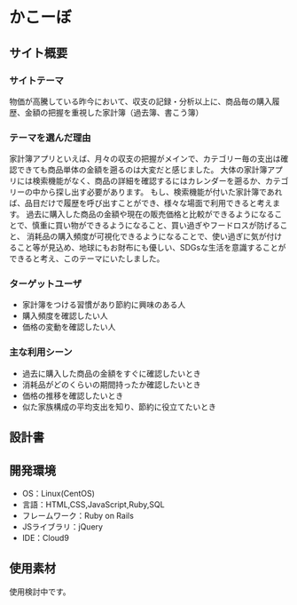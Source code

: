 # かこーぼ

## サイト概要
### サイトテーマ
物価が高騰している昨今において、収支の記録・分析以上に、商品毎の購入履歴、金額の把握を重視した家計簿（過去簿、書こう簿）

### テーマを選んだ理由
家計簿アプリといえば、月々の収支の把握がメインで、カテゴリー毎の支出は確認できても商品単体の金額を遡るのは大変だと感じました。
大体の家計簿アプリには検索機能がなく、商品の詳細を確認するにはカレンダーを遡るか、カテゴリーの中から探し出す必要があります。
もし、検索機能が付いた家計簿であれば、品目だけで履歴を呼び出すことができ、様々な場面で利用できると考えます。
過去に購入した商品の金額や現在の販売価格と比較ができるようになることで、慎重に買い物ができるようになること、買い過ぎやフードロスが防げること、
消耗品の購入頻度が可視化できるようになることで、使い過ぎに気が付けること等が見込め、地球にもお財布にも優しい、SDGsな生活を意識することができると考え、このテーマにいたしました。

### ターゲットユーザ
- 家計簿をつける習慣があり節約に興味のある人
- 購入頻度を確認したい人
- 価格の変動を確認したい人

### 主な利用シーン
- 過去に購入した商品の金額をすぐに確認したいとき
- 消耗品がどのくらいの期間持ったか確認したいとき
- 価格の推移を確認したいとき
- 似た家族構成の平均支出を知り、節約に役立てたいとき

## 設計書


## 開発環境
- OS：Linux(CentOS)
- 言語：HTML,CSS,JavaScript,Ruby,SQL
- フレームワーク：Ruby on Rails
- JSライブラリ：jQuery
- IDE：Cloud9

## 使用素材
使用検討中です。
